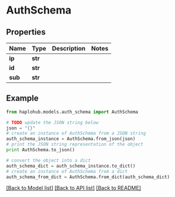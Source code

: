 # AuthSchema


## Properties
Name | Type | Description | Notes
------------ | ------------- | ------------- | -------------
**ip** | **str** |  | 
**id** | **str** |  | 
**sub** | **str** |  | 

## Example

```python
from haplohub.models.auth_schema import AuthSchema

# TODO update the JSON string below
json = "{}"
# create an instance of AuthSchema from a JSON string
auth_schema_instance = AuthSchema.from_json(json)
# print the JSON string representation of the object
print AuthSchema.to_json()

# convert the object into a dict
auth_schema_dict = auth_schema_instance.to_dict()
# create an instance of AuthSchema from a dict
auth_schema_from_dict = AuthSchema.from_dict(auth_schema_dict)
```
[[Back to Model list]](../README.md#documentation-for-models) [[Back to API list]](../README.md#documentation-for-api-endpoints) [[Back to README]](../README.md)


